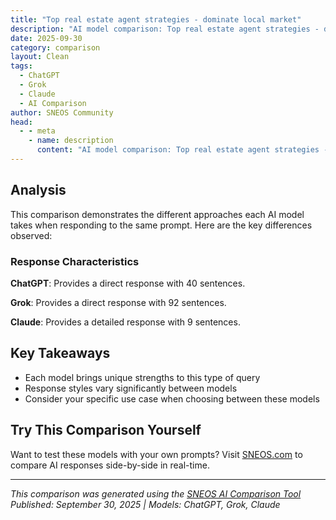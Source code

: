 ```yaml
---
title: "Top real estate agent strategies - dominate local market"
description: "AI model comparison: Top real estate agent strategies - dominate local market..."
date: 2025-09-30
category: comparison
layout: Clean
tags:
  - ChatGPT
  - Grok
  - Claude
  - AI Comparison
author: SNEOS Community
head:
  - - meta
    - name: description
      content: "AI model comparison: Top real estate agent strategies - dominate local market..."
---
```


<ChatComparison
  title="Top real estate agent strategies - dominate local market"
  prompt="Top real estate agent strategies - dominate local market"
  :responses='{"ChatGPT": "Certainly! Here are top real estate agent strategies to dominate your local market:\n\n### 1. Deep Local Market Knowledge\n- **Stay Informed:** Know current market trends, pricing, neighborhood developments, schools, and community news.\n- **Provide Insights:** Share valuable data with clients to position yourself as the expert.\n\n### 2. Build a Strong Online Presence\n- **Website:** Create a professional, user-friendly website optimized for local SEO.\n- **Social Media:** Use platforms like Instagram, Facebook, LinkedIn to showcase listings, share success stories, and engage with prospects.\n- **Google My Business:** Claim and optimize your profile to appear in local searches.\n\n### 3. Leverage Client Testimonials and Reviews\n- Collect and prominently display reviews on your website, social media, and platforms like Zillow, Realtor.com, and Yelp.\n- Use video testimonials to build trust and credibility.\n\n### 4. Network Relentlessly\n- Join local business groups, chambers of commerce, and attend community events.\n- Develop relationships with lenders, contractors, and other influencers.\n- Partner with local businesses for mutual promotion.\n\n### 5. Hyper-Targeted Marketing\n- Use geo-targeted ads on Facebook, Google, and Instagram focusing on your neighborhood or city.\n- Send personalized direct mail with market updates, success stories, and offers.\n- Host local events or webinars to engage the community.\n\n### 6. Provide Exceptional Client Service\n- Communicate regularly and promptly.\n- Offer personalized solutions and go above and beyond in negotiations.\n- Follow up post-sale for referrals and repeat business.\n\n### 7. Use Technology and Data Analytics\n- Employ CRM systems to manage leads and automate follow-ups.\n- Analyze market data to identify trends and opportunities.\n- Use virtual tours, drone footage, and 3D walkthroughs for listings.\n\n### 8. Create Unique Content\n- Start a blog or YouTube channel focusing on local real estate tips, market updates, and community lifestyle.\n- Offer downloadable guides on buying/selling in your area.\n\n### 9. Be Consistent and Persistent\n- Maintain regular marketing efforts.\n- Stay in touch with past clients and prospects.\n- Continuously seek new opportunities to grow your presence.\n\n### 10. Develop a Niche\n- Specialize in a certain type of property (luxury homes, first-time buyers, condos).\n- Become the go-to agent for that niche in your local market.\n\n---\n\nImplementing these strategies consistently will help you build a dominant presence in your local real estate market. Would you like me to suggest specific marketing tactics or tools?", "Grok": "Dominating a local real estate market as an agent requires a combination of strategic planning, consistent effort, and a deep understanding of the community you serve. Here are some top strategies to help you stand out and become the go-to real estate agent in your area:\n\n---\n\n### **1. Build a Strong Local Brand**\n- **Position Yourself as the Local Expert:** Become the face of real estate in your community by focusing on a specific neighborhood or niche (e.g., luxury homes, first-time buyers, or investment properties). Share hyper-local content like market updates, neighborhood guides, and community events.\n- **Develop a Memorable Personal Brand:** Invest in professional branding, including a polished website, consistent social media presence, professional photography, and a catchy tagline or logo that resonates with your target audience.\n- **Leverage Testimonials and Reviews:** Showcase client success stories and positive reviews on your website, Google Business Profile, Zillow, and social media. Word-of-mouth referrals are critical in a local market.\n- **Be Visible:** Sponsor local events, join community boards, or host workshops (e.g., home-buying seminars) to ensure people recognize your name and face.\n\n---\n\n### **2. Deepen Community Connections**\n- **Network Relentlessly:** Build relationships with local business owners, contractors, mortgage brokers, and other professionals who can refer clients to you. Attend Chamber of Commerce meetings, charity events, and neighborhood gatherings.\n- **Join Local Groups:** Become active in community organizations, school boards, or sports clubs. Being a familiar face in the community builds trust and leads to organic referrals.\n- **Host Community Events:** Organize events like block parties, holiday open houses, or charity drives to connect with residents and create goodwill.\n- **Support Local Causes:** Show your commitment to the community by donating to or volunteering for local charities and causes. People are more likely to work with agents who care about their area.\n\n---\n\n### **3. Master Hyper-Local Marketing**\n- **Farm a Specific Neighborhood:** Focus on a geographic area (500-1,000 homes) and become the expert there. Send regular direct mail (postcards, newsletters), door-knock, and host open houses to establish your presence.\n- **Leverage Social Media Geotargeting:** Use platforms like Facebook and Instagram to run ads targeting specific zip codes or neighborhoods. Share content like \u201CJust Listed\u201D or \u201CJust Sold\u201D posts to highlight your activity in the area.\n- **Create Neighborhood-Specific Content:** Post videos or blogs about local schools, restaurants, parks, or housing trends. Use hashtags and geotags to attract local audiences.\n- **Yard Signs and Billboards:** Place signage with your branding in high-traffic areas or near your listings. Include QR codes linking to your website or contact info.\n\n---\n\n### **4. Provide Unmatched Customer Service**\n- **Be Responsive:** Answer calls, texts, and emails quickly. Clients expect fast communication in today\u2019s market.\n- **Go Above and Beyond:** Offer personalized touches, like welcome baskets for new homeowners or market updates for past clients. Small gestures create lasting impressions.\n- **Educate Your Clients:** Host free webinars or create downloadable guides on topics like \u201CHow to Prepare Your Home for Sale\u201D or \u201CTop Home-Buying Tips in [Your Area].\u201D Positioning yourself as a resource builds trust.\n- **Follow Up Consistently:** Stay in touch with past clients through holiday cards, market updates, or anniversary emails to encourage repeat business and referrals.\n\n---\n\n### **5. Leverage Technology and Data**\n- **Use CRM Tools:** Invest in a Customer Relationship Management (CRM) system to track leads, automate follow-ups, and nurture relationships. Popular options include Follow Up Boss, HubSpot, or Real Geeks.\n- **Analyze Market Data:** Stay ahead of trends by studying local sales data, inventory levels, and pricing. Use this information to advise clients and position yourself as a knowledgeable expert.\n- **Digital Marketing Tools:** Use tools like Canva for professional graphics, Mailchimp for email campaigns, and Google Ads for targeted online advertising.\n- **Virtual Tours and Drones:** Offer cutting-edge listing presentations with 3D tours (Matterport), professional photography, and drone footage to stand out from competitors.\n\n---\n\n### **6. Generate and Nurture Leads**\n- **Build a Referral Network:** Ask satisfied clients for referrals and offer incentives (like gift cards) for successful ones. Consistently follow up with your sphere of influence (SOI).\n- **Cold Calling and Door Knocking:** Target specific neighborhoods with high turnover or expired listings. Be prepared with a script that highlights your local expertise.\n- **Online Lead Generation:** Invest in pay-per-click (PPC) ads, social media ads, or lead capture landing pages (e.g., \u201CFree Home Valuation\u201D forms) to generate leads.\n- **Open Houses:** Host regular open houses to meet potential buyers and sellers. Use sign-in sheets to collect contact information and follow up afterward.\n\n---\n\n### **7. Specialize in a Niche**\n- **Identify a Unique Selling Proposition (USP):** Focus on a specific market segment, such as first-time homebuyers, seniors downsizing, or luxury properties. Tailor your marketing and services to meet their unique needs.\n- **Become a Relocation Expert:** Partner with relocation companies or target out-of-state buyers moving to your area. Create guides or videos about moving to your community.\n- **Work with Investors:** Build relationships with real estate investors by offering data on rental yields, fixer-uppers, or off-market deals.\n\n---\n\n### **8. Stay Educated and Adaptable**\n- **Keep Learning:** Stay updated on local zoning laws, market trends, and real estate technology. Attend industry conferences, take courses, and earn designations (e.g., Certified Residential Specialist).\n- **Monitor Competitors:** Study what other top agents in your area are doing. Identify gaps in their strategies and offer something they don\u2019t.\n- **Adapt to Market Shifts:** Be ready to pivot your approach based on whether it\u2019s a buyer\u2019s or seller\u2019s market. For example, in a seller\u2019s market, focus on getting listings; in a buyer\u2019s market, emphasize your negotiation skills for buyers.\n\n---\n\n### **9. Dominate Listings**\n- **Price Properties Strategically:** Use comparative market analysis (CMA) to help sellers price their homes competitively. A well-priced listing sells faster and enhances your reputation.\n- **Stage Homes Professionally:** Partner with staging companies or offer virtual staging to make listings visually appealing.\n- **Market Listings Aggressively:** Use a mix of online platforms (Zillow, Realtor.com), social media, and traditional methods (flyers, signage) to maximize exposure. Host virtual open houses for broader reach.\n- **Get More Listings:** Focus on expired listings and for-sale-by-owner (FSBO) properties. Offer a free CMA or consultation to win their business.\n\n---\n\n### **10. Measure and Optimize Your Efforts**\n- **Track Key Metrics:** Monitor your lead sources, conversion rates, and marketing ROI to see what\u2019s working. Adjust your budget and time allocation accordingly.\n- **Ask for Feedback:** Survey clients after transactions to identify areas for improvement and strengthen your processes.\n- **Test New Strategies:** Experiment with new marketing channels or tools (e.g., TikTok for younger buyers or Nextdoor for local engagement) to see what resonates with your audience.\n\n---\n\n### **Final Tips for Domination**\n- **Consistency is Key:** Success in real estate doesn\u2019t happen overnight. Commit to daily prospecting, weekly marketing, and monthly community engagement.\n- **Build a Team:** As you grow, hire assistants, buyer\u2019s agents, or marketing specialists to scale your business while maintaining a personal touch.\n- **Stay Authentic:** People buy from people they trust. Be genuine, transparent, and focused on solving clients\u2019 problems rather than just closing deals.\n\nBy implementing these strategies, you can establish a strong presence in your local market, build a loyal client base, and ultimately dominate as the go-to real estate agent in your area. Focus on relationships, expertise, and visibility, and the results will follow.", "Claude": "# Top Real Estate Agent Strategies to Dominate Your Local Market\n\n## 1. **Hyper-Local Market Expertise**\n- **Know your neighborhoods inside out**: property values, school districts, upcoming developments, local amenities\n- **Track micro-market trends**: price per square foot, days on market, inventory levels by area\n- **Become the \u0022go-to\u0022 expert** for specific neighborhoods or property types\n- **Create neighborhood guides** with local insights, not just generic info\n\n## 2. **Digital Marketing Dominance**\n\n### SEO \u0026 Online Presence\n- **Optimize for local search**: \u0022real estate agent [your city]\u0022, \u0022[neighborhood] homes for sale\u0022\n- **Google My Business optimization**: regular posts, customer reviews, local photos\n- **Location-specific landing pages** for each neighborhood you serve\n- **Consistent NAP** (Name, Address, Phone) across all platforms\n\n### Social Media Strategy\n- **Facebook groups** for local neighborhoods and home buyers/sellers\n- **Instagram**: behind-the-scenes content, property showcases, local lifestyle\n- **LinkedIn**: network with local business owners, mortgage brokers, contractors\n- **TikTok/Reels**: market updates, home tours, first-time buyer tips\n\n## 3. **Referral System Excellence**\n- **Past client nurturing**: regular check-ins, market updates, birthday/anniversary cards\n- **Professional referral network**: mortgage brokers, home inspectors, contractors, attorneys\n- **Referral rewards program** with clear incentives\n- **Make referrals easy** with business cards, referral apps, or simple processes\n\n## 4. **Content Marketing Authority**\n\n### Educational Content\n- **Market reports** (monthly/quarterly with local data)\n- **Home buying/selling guides** specific to your area\n- **Video content**: market updates, property tours, Q\u0026As\n- **Email newsletters** with local market insights and tips\n\n### Showcase Success\n- **Case studies** of successful transactions\n- **Before/after** staging or renovation content\n- **Client testimonials** and success stories\n- **Awards and recognition** prominently displayed\n\n## 5. **Strategic Networking**\n\n### Local Business Community\n- **Join local business associations** and chambers of commerce\n- **Sponsor local events**: sports teams, charity events, community festivals\n- **Partner with complementary businesses**: interior designers, contractors, moving companies\n- **Attend city planning meetings** to stay ahead of development news\n\n### Professional Networks\n- **Real estate investment groups**\n- **Industry associations** (NAR, local realtor boards)\n- **Continuing education events**\n- **Mastermind groups** with other top agents\n\n## 6. **Technology \u0026 Systems**\n\n### CRM Excellence\n- **Automated follow-up sequences** for leads at different stages\n- **Segmented databases**: past clients, prospects, referral sources\n- **Task automation** for routine follow-ups and touchpoints\n- **Performance tracking** and analytics\n\n### Cutting-Edge Tools\n- **Virtual tour technology** and 3D walkthroughs\n- **Drone photography** for listings\n- **Digital transaction management**\n- **AI-powered lead scoring** and market analysis tools\n\n## 7. **Exceptional Client Experience**\n\n### Pre-Sale Service\n- **Comprehensive market analysis** with detailed comparables\n- **Staging consultation** and vendor recommendations\n- **Professional photography/videography** included\n- **Marketing timeline** and regular updates\n\n### During Transaction\n- **Regular communication** with all parties\n- **Proactive problem-solving** before issues become crises\n- **Detailed checklists** so clients know what to expect\n- **Available and responsive** communication\n\n### Post-Sale Service\n- **Closing gifts** that are memorable and useful\n- **Check-in calls** at 30, 90, and 365 days post-closing\n- **Home maintenance reminders** and local service provider recommendations\n- **Annual market updates** on their home\u0027s value\n\n## 8. **Lead Generation Mastery**\n\n### Online Lead Generation\n- **Google Ads** for high-intent keywords\n- **Facebook/Instagram ads** targeting local demographics\n- **Retargeting campaigns** for website visitors\n- **Landing pages** optimized for conversion\n\n### Offline Lead Generation\n- **Geographic farming**: consistent presence in target neighborhoods\n- **Open house excellence**: capture visitor information, follow up systematically\n- **Direct mail campaigns** with market insights or local event sponsorships\n- **Community involvement**: volunteer work, local event participation\n\n## 9. **Pricing \u0026 Negotiation Expertise"}' 
  published-date="16:29"
/>

## Analysis

This comparison demonstrates the different approaches each AI model takes when responding to the same prompt. Here are the key differences observed:

### Response Characteristics

**ChatGPT**: Provides a direct response with 40 sentences. 

**Grok**: Provides a direct response with 92 sentences. 

**Claude**: Provides a detailed response with 9 sentences. 

## Key Takeaways

- Each model brings unique strengths to this type of query
- Response styles vary significantly between models
- Consider your specific use case when choosing between these models

## Try This Comparison Yourself

Want to test these models with your own prompts? Visit [SNEOS.com](https://sneos.com) to compare AI responses side-by-side in real-time.

---

*This comparison was generated using the [SNEOS AI Comparison Tool](https://sneos.com)*
*Published: September 30, 2025 | Models: ChatGPT, Grok, Claude*
